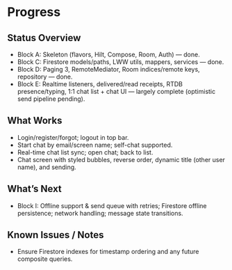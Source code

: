 # Progress

## Status Overview
- Block A: Skeleton (flavors, Hilt, Compose, Room, Auth) — done.
- Block C: Firestore models/paths, LWW utils, mappers, services — done.
- Block D: Paging 3, RemoteMediator, Room indices/remote keys, repository — done.
- Block E: Realtime listeners, delivered/read receipts, RTDB presence/typing, 1:1 chat list + chat UI — largely complete (optimistic send pipeline pending).

## What Works
- Login/register/forgot; logout in top bar.
- Start chat by email/screen name; self-chat supported.
- Real-time chat list sync; open chat; back to list.
- Chat screen with styled bubbles, reverse order, dynamic title (other user name), and sending.

## What’s Next
- Block I: Offline support & send queue with retries; Firestore offline persistence; network handling; message state transitions.

## Known Issues / Notes
- Ensure Firestore indexes for timestamp ordering and any future composite queries.

